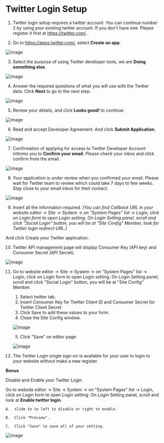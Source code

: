 # Twitter Login Setup

1. Twitter login setup requires a twitter account. You can continue number 2 by using your existing twitter account. If you don't have one. Please register it first at <https://twitter.com/> .

2. Go to <https://apps.twitter.com/>, select **Create an app**.

 ![image](images/login_social_twitter/twitter_2.png)

3. Select the purpose of using Twitter developer tools, we are **Doing something else**.

 ![image](images/login_social_twitter/twitter_3.png)

4. Answer the required questions of what you will use with the Twitter data. Click **Next** to go to the next step.

 ![image](images/login_social_twitter/twitter_4.png)

5. Review your details, and click **Looks good!** to continue.

 ![image](images/login_social_twitter/twitter_5.png)

6. Read and accept Developer Agreement. And click **Submit Application**.

 ![image](images/login_social_twitter/twitter_6.png)

7. Confirmation of applying for access to Twitter Developer Account informs you to **Confirm your email**. Please check your inbox and click confirm from the email.

 ![image](images/login_social_twitter/twitter_7.png)

8. Your application is under review when you confirmed your email. Please wait for Twitter team to review which could take 7 days to few weeks. Stay close to your email inbox for their contact.

 ![image](images/login_social_twitter/twitter_8.png)

9. Insert all the information required. *(You can find Callback URL in your website editor -> Site -> System -> on "System Pages" list -> Login, click on Login form to open Login setting. On Login Setting panel, scroll and click "Social Login" button, you will be at "Site Config" Member, look for Twitter login redirect URL.)*

 And click Create your Twitter application.


10. Twitter API management page will display Consumer Key (API key) and Consumer Secret (API Secret).

 ![image](images/login_social_twitter/twitter_10.png)

11. Go to website editor -> Site -> System -> on "System Pages" list -> Login, click on Login form to open Login setting. On Login Setting panel, scroll and click "Social Login" button, you will be at "Site Config" Member.
    
    1. Select twitter tab.
    2. Insert Consumer Key for Twitter Client ID and Consumer Secret for Twitter Client Secret.
    3. Click Save to add these values to your form.
    4. Close the Site Config window.

    ![image](images/register_and_login/img_twitter_login_01.png)

    5. Click "Save" on editor page.
  
    ![image](images/register_and_login/img_twitter_login_config_03.png)


12. The Twitter Login single sign-on is available for your user to login to your website without make a new register.
    

**Bonus**

Disable and Enable your Twitter Login

Go to website editor -> Site -> System -> on "System Pages" list -> Login, click on Login form to open Login setting. On Login Setting panel, scroll and look at **Enable twitter login**.

    A.  slide to to left to disable or right to enable.

    B.  Click "Preview".

    C.  Click "Save" to save all of your setting.
    
![image](images/register_and_login/img_twitter_login_02_2.png)
